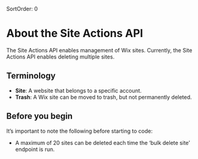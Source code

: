SortOrder: 0
# About the Site Actions API

The Site Actions API enables management of Wix sites. Currently, the Site Actions API enables deleting multiple sites.

## Terminology
* **Site**:  A website that belongs to a specific account. 
* **Trash**: A Wix site can be moved to trash, but not permanently deleted.

## Before you begin

It’s important to note the following before starting to code:  

* A maximum of 20 sites can be deleted each time the ‘bulk delete site’ endpoint is run.
